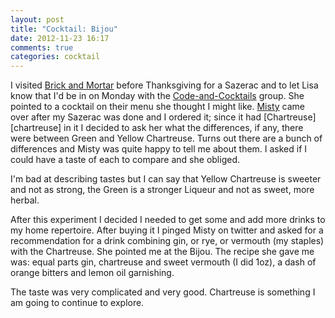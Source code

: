 ```yaml
---
layout: post
title: "Cocktail: Bijou"
date: 2012-11-23 16:17
comments: true
categories: cocktail
---
```


I visited [Brick and Mortar][brick-n-mortar] before Thanksgiving for a Sazerac
and to let Lisa know that I'd be in on Monday with the
[Code-and-Cocktails][code-n-cocktail] group. She pointed to a cocktail on
their menu she thought I might like.  [Misty][misty] came over after my
Sazerac was done and I ordered it; since it had [Chartreuse][chartreuse] in it
I decided to ask her what the differences, if any, there were between Green
and Yellow Chartreuse. Turns out there are a bunch of differences and Misty
was quite happy to tell me about them. I asked if I could have a taste of each
to compare and she obliged.

I'm bad at describing tastes but I can say that Yellow Chartreuse is sweeter
and not as strong, the Green is a stronger Liqueur and not as sweet, more
herbal.

After this experiment I decided I needed to get some and add more drinks to my
home repertoire. After buying it I pinged Misty on twitter and asked for a
recommendation for a drink combining gin, or rye, or vermouth (my staples)
with the Chartreuse. She pointed me at the Bijou. The recipe she gave me was:
equal parts gin, chartreuse and sweet vermouth (I did 1oz), a dash of orange
bitters and lemon oil garnishing.

The taste was very complicated and very good. Chartreuse is something I am
going to continue to explore.

[brick-n-mortar]: https://twitter.com/BrickMortarLtd
[code-n-cocktail]: https://twitter.com/codeandcocktail
[misty]: https://twitter.com/hankyp
[chartreuese]: http://en.wikipedia.org/wiki/Chartreuse_(liqueur)
